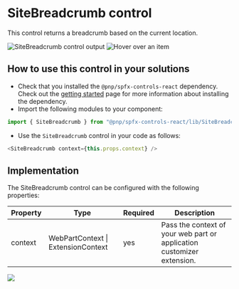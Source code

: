 # SiteBreadcrumb control

This control returns a breadcrumb based on the current location.

![SiteBreadcrumb control output](../assets/SiteBreadcrumb.png)
![Hover over an item](../assets/SiteBreadcrumb-selected.png)

## How to use this control in your solutions

- Check that you installed the `@pnp/spfx-controls-react` dependency. Check out the [getting started](../../#getting-started) page for more information about installing the dependency.
- Import the following modules to your component:

```TypeScript
import { SiteBreadcrumb } from "@pnp/spfx-controls-react/lib/SiteBreadcrumb";
```

- Use the `SiteBreadcrumb` control in your code as follows:

```TypeScript
<SiteBreadcrumb context={this.props.context} />
```

## Implementation

The SiteBreadcrumb control can be configured with the following properties:

| Property | Type | Required | Description |
| ---- | ---- | ---- | ---- |
| context | WebPartContext \| ExtensionContext | yes | Pass the context of your web part or application customizer extension. |

![](https://telemetry.sharepointpnp.com/sp-dev-fx-controls-react/wiki/controls/SiteBreadcrumb)

